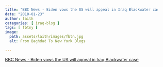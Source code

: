 ```yaml
---
title: "BBC News - Biden vows the US will appeal in Iraq Blackwater case"
date: "2010-01-23"
author: laith
categories: [ iraq-blog ]
tags: [ fbtny ]
image:
  path: assets/laith/images/fbtn.jpg
  alt: From Baghdad To New York Blogs
  
---
```


[BBC News - Biden vows the US will appeal in Iraq Blackwater case](https://news.bbc.co.uk/2/hi/middle_east/8476794.stm)

